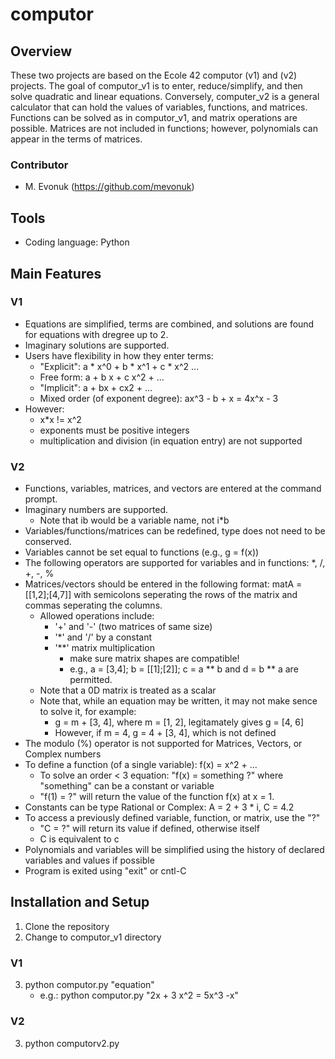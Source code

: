 # computor

## Overview
These two projects are based on the Ecole 42 computor (v1) and (v2) projects. The goal of computor_v1 is to enter, reduce/simplify, and then solve quadratic and linear equations. Conversely, computer_v2 is a general calculator that can hold the values of variables, functions, and matrices. Functions can be solved as in computor_v1, and matrix operations are possible. Matrices are not included in functions; however, polynomials can appear in the terms of matrices.

### Contributor
- M. Evonuk (https://github.com/mevonuk)

## Tools
- Coding language: Python

## Main Features

### V1
- Equations are simplified, terms are combined, and solutions are found for equations with dregree up to 2.
- Imaginary solutions are supported.
- Users have flexibility in how they enter terms:
    - "Explicit": a * x^0 + b * x^1 + c * x^2 ...
    - Free form: a + b x + c x^2 + ...
    - "Implicit": a + bx + cx2 + ...
    - Mixed order (of exponent degree): ax^3 - b + x = 4x^x - 3
- However:
    - x*x != x^2
    - exponents must be positive integers
    - multiplication and division (in equation entry) are not supported

### V2
- Functions, variables, matrices, and vectors are entered at the command prompt.
- Imaginary numbers are supported.
    - Note that ib would be a variable name, not i*b
- Variables/functions/matrices can be redefined, type does not need to be conserved.
- Variables cannot be set equal to functions (e.g., g = f(x))
- The following operators are supported for variables and in functions: *, /, +, -, %
- Matrices/vectors should be entered in the following format: matA = [[1,2];[4,7]] with semicolons seperating the rows of the matrix and commas seperating the columns.
    - Allowed operations include:
        - '+' and '-' (two matrices of same size)
        - '*' and '/' by a constant
        - '**' matrix multiplication
            - make sure matrix shapes are compatible!
            - e.g., a = [3,4]; b = [[1];[2]]; c = a ** b and d = b ** a are permitted.
    - Note that a 0D matrix is treated as a scalar
    - Note that, while an equation may be written, it may not make sence to solve it, for example:
        - g = m + [3, 4], where m = [1, 2], legitamately gives g = [4, 6]
        - However, if m = 4, g = 4 + [3, 4], which is not defined
- The modulo (%) operator is not supported for Matrices, Vectors, or Complex numbers
- To define a function (of a single variable): f(x) = x^2 + ...
    - To solve an order < 3 equation: "f(x) = something ?" where "something" can be a constant or variable
    - "f(1) = ?" will return the value of the function f(x) at x = 1.
- Constants can be type Rational or Complex: A = 2 + 3 * i, C = 4.2
- To access a previously defined variable, function, or matrix, use the "?"
    - "C = ?" will return its value if defined, otherwise itself
    - C is equivalent to c
- Polynomials and variables will be simplified using the history of declared variables and values if possible
- Program is exited using "exit" or cntl-C

## Installation and Setup
1. Clone the repository
2. Change to computor_v1 directory

### V1
3. python computor.py "equation"
    - e.g.: python computor.py "2x + 3 x^2 = 5x^3 -x"

### V2
3. python computorv2.py
